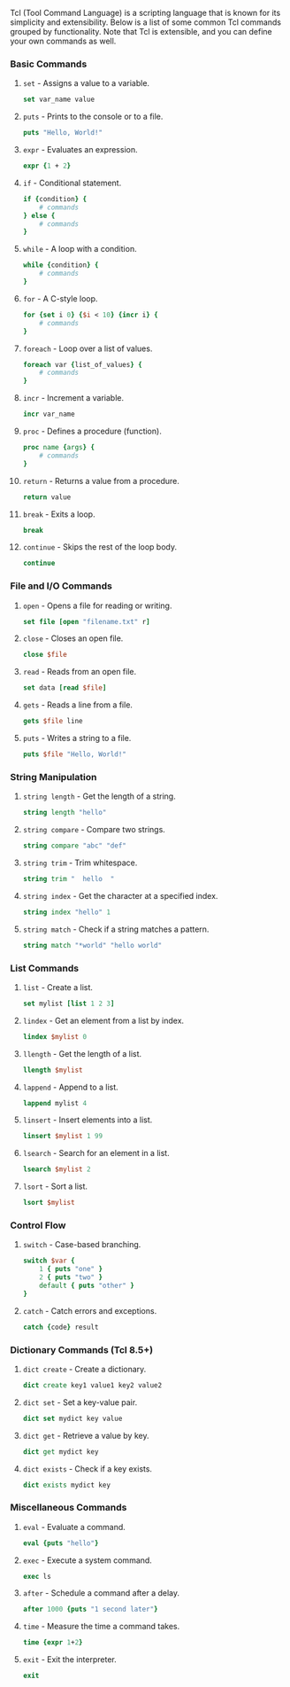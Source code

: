 Tcl (Tool Command Language) is a scripting language that is known for its simplicity and extensibility. Below is a list of some common Tcl commands grouped by functionality. Note that Tcl is extensible, and you can define your own commands as well.

### Basic Commands

1. `set` - Assigns a value to a variable.
   ```tcl
   set var_name value
   ```

2. `puts` - Prints to the console or to a file.
   ```tcl
   puts "Hello, World!"
   ```

3. `expr` - Evaluates an expression.
   ```tcl
   expr {1 + 2}
   ```

4. `if` - Conditional statement.
   ```tcl
   if {condition} {
       # commands
   } else {
       # commands
   }
   ```

5. `while` - A loop with a condition.
   ```tcl
   while {condition} {
       # commands
   }
   ```

6. `for` - A C-style loop.
   ```tcl
   for {set i 0} {$i < 10} {incr i} {
       # commands
   }
   ```

7. `foreach` - Loop over a list of values.
   ```tcl
   foreach var {list_of_values} {
       # commands
   }
   ```

8. `incr` - Increment a variable.
   ```tcl
   incr var_name
   ```

9. `proc` - Defines a procedure (function).
   ```tcl
   proc name {args} {
       # commands
   }
   ```

10. `return` - Returns a value from a procedure.
    ```tcl
    return value
    ```

11. `break` - Exits a loop.
    ```tcl
    break
    ```

12. `continue` - Skips the rest of the loop body.
    ```tcl
    continue
    ```

### File and I/O Commands

1. `open` - Opens a file for reading or writing.
   ```tcl
   set file [open "filename.txt" r]
   ```

2. `close` - Closes an open file.
   ```tcl
   close $file
   ```

3. `read` - Reads from an open file.
   ```tcl
   set data [read $file]
   ```

4. `gets` - Reads a line from a file.
   ```tcl
   gets $file line
   ```

5. `puts` - Writes a string to a file.
   ```tcl
   puts $file "Hello, World!"
   ```

### String Manipulation

1. `string length` - Get the length of a string.
   ```tcl
   string length "hello"
   ```

2. `string compare` - Compare two strings.
   ```tcl
   string compare "abc" "def"
   ```

3. `string trim` - Trim whitespace.
   ```tcl
   string trim "  hello  "
   ```

4. `string index` - Get the character at a specified index.
   ```tcl
   string index "hello" 1
   ```

5. `string match` - Check if a string matches a pattern.
   ```tcl
   string match "*world" "hello world"
   ```

### List Commands

1. `list` - Create a list.
   ```tcl
   set mylist [list 1 2 3]
   ```

2. `lindex` - Get an element from a list by index.
   ```tcl
   lindex $mylist 0
   ```

3. `llength` - Get the length of a list.
   ```tcl
   llength $mylist
   ```

4. `lappend` - Append to a list.
   ```tcl
   lappend mylist 4
   ```

5. `linsert` - Insert elements into a list.
   ```tcl
   linsert $mylist 1 99
   ```

6. `lsearch` - Search for an element in a list.
   ```tcl
   lsearch $mylist 2
   ```

7. `lsort` - Sort a list.
   ```tcl
   lsort $mylist
   ```

### Control Flow

1. `switch` - Case-based branching.
   ```tcl
   switch $var {
       1 { puts "one" }
       2 { puts "two" }
       default { puts "other" }
   }
   ```

2. `catch` - Catch errors and exceptions.
   ```tcl
   catch {code} result
   ```

### Dictionary Commands (Tcl 8.5+)

1. `dict create` - Create a dictionary.
   ```tcl
   dict create key1 value1 key2 value2
   ```

2. `dict set` - Set a key-value pair.
   ```tcl
   dict set mydict key value
   ```

3. `dict get` - Retrieve a value by key.
   ```tcl
   dict get mydict key
   ```

4. `dict exists` - Check if a key exists.
   ```tcl
   dict exists mydict key
   ```

### Miscellaneous Commands

1. `eval` - Evaluate a command.
   ```tcl
   eval {puts "hello"}
   ```

2. `exec` - Execute a system command.
   ```tcl
   exec ls
   ```

3. `after` - Schedule a command after a delay.
   ```tcl
   after 1000 {puts "1 second later"}
   ```

4. `time` - Measure the time a command takes.
   ```tcl
   time {expr 1+2}
   ```

5. `exit` - Exit the interpreter.
   ```tcl
   exit
   ```

